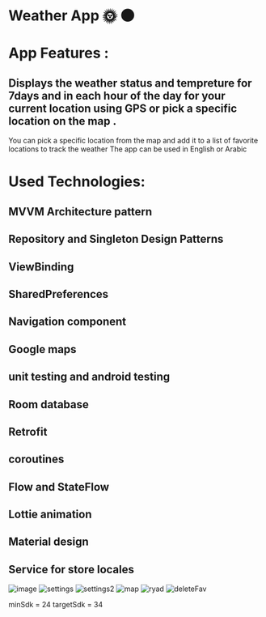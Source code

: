 # Weather App 🌞 🌑
# App Features :
## Displays the weather status and tempreture for 7days and in each hour of the day for your current location using GPS or pick a specific location on the map .
You can pick a specific location from the map and add it to a list of favorite locations to track the weather
The app can be used in English or Arabic

# Used Technologies:

## MVVM Architecture pattern
## Repository and Singleton Design Patterns
## ViewBinding
## SharedPreferences
## Navigation component
## Google maps
## unit testing and android testing
## Room database
## Retrofit
## coroutines
## Flow and StateFlow
## Lottie animation
## Material design
## Service for store locales

![image](https://github.com/raneemashraf/WeatherApp/assets/56923695/e8384c70-ee19-4200-a62b-ed1793a39537)
![settings](https://github.com/raneemashraf/WeatherApp/assets/56923695/938074ae-e68a-4c74-b3ad-1128776ca956)
![settings2](https://github.com/raneemashraf/WeatherApp/assets/56923695/2f70adf9-796f-481a-8e98-51d91983aaaf)
![map](https://github.com/raneemashraf/WeatherApp/assets/56923695/7f608e9f-9027-4c1e-957c-ddb57f18997f)
![ryad](https://github.com/raneemashraf/WeatherApp/assets/56923695/3a9ee81a-8e36-42aa-81bc-bd879b1b010b)
![deleteFav](https://github.com/raneemashraf/WeatherApp/assets/56923695/350e6d99-ab59-4d07-ab94-aae90a5097e1)

minSdk = 24
targetSdk = 34
